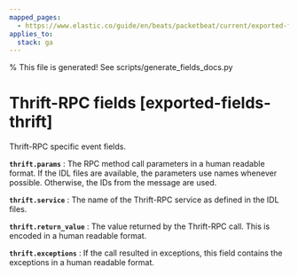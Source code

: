 ```yaml
---
mapped_pages:
  - https://www.elastic.co/guide/en/beats/packetbeat/current/exported-fields-thrift.html
applies_to:
  stack: ga
---
```


% This file is generated! See scripts/generate_fields_docs.py

# Thrift-RPC fields [exported-fields-thrift]

Thrift-RPC specific event fields.

**`thrift.params`**
:   The RPC method call parameters in a human readable format. If the IDL files are available, the parameters use names whenever possible. Otherwise, the IDs from the message are used.


**`thrift.service`**
:   The name of the Thrift-RPC service as defined in the IDL files.


**`thrift.return_value`**
:   The value returned by the Thrift-RPC call. This is encoded in a human readable format.


**`thrift.exceptions`**
:   If the call resulted in exceptions, this field contains the exceptions in a human readable format.


